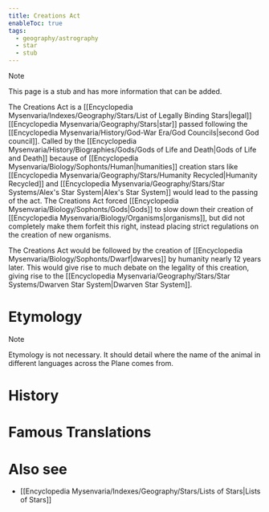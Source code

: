 ```yaml
---
title: Creations Act
enableToc: true
tags:
  - geography/astrography
  - star
  - stub
---
```


> [!note]
> This page is a stub and has more information that can be added.

The Creations Act is a [[Encyclopedia Mysenvaria/Indexes/Geography/Stars/List of Legally Binding Stars|legal]] [[Encyclopedia Mysenvaria/Geography/Stars|star]] passed following the [[Encyclopedia Mysenvaria/History/God-War Era/God Councils|second God council]]. Called by the [[Encyclopedia Mysenvaria/History/Biographies/Gods/Gods of Life and Death|Gods of Life and Death]] because of [[Encyclopedia Mysenvaria/Biology/Sophonts/Human|humanities]] creation stars like [[Encyclopedia Mysenvaria/Geography/Stars/Humanity Recycled|Humanity Recycled]] and [[Encyclopedia Mysenvaria/Geography/Stars/Star Systems/Alex's Star System|Alex's Star System]] would lead to the passing of the act. The Creations Act forced [[Encyclopedia Mysenvaria/Biology/Sophonts/Gods|Gods]] to slow down their creation of [[Encyclopedia Mysenvaria/Biology/Organisms|organisms]], but did not completely make them forfeit this right, instead placing strict regulations on the creation of new organisms.

The Creations Act would be followed by the creation of [[Encyclopedia Mysenvaria/Biology/Sophonts/Dwarf|dwarves]] by humanity nearly 12 years later. This would give rise to much debate on the legality of this creation, giving rise to the [[Encyclopedia Mysenvaria/Geography/Stars/Star Systems/Dwarven Star System|Dwarven Star System]].
# Etymology

> [!note]
> Etymology is not necessary. It should detail where the name of the animal in different languages across the Plane comes from.
# History

# Famous Translations

# Also see
- [[Encyclopedia Mysenvaria/Indexes/Geography/Stars/Lists of Stars|Lists of Stars]]
